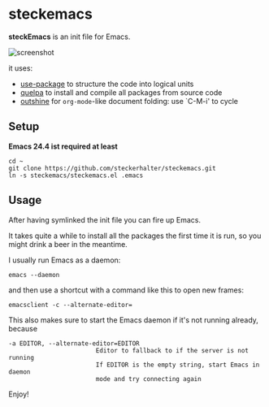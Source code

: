 # steckemacs

**steckEmacs** is an init file for Emacs.

![screenshot](https://raw.github.com/steckerhalter/steckemacs/master/screenshot.png "screen shot")

it uses:

- [use-package](https://github.com/jwiegley/use-package)  to structure the code into logical units
- [quelpa](https://github.com/quelpa/quelpa) to install and compile all packages from source code
- [outshine](https://github.com/tj64/outshine) for `org-mode`-like document folding: use `C-M-i' to cycle

## Setup

**Emacs 24.4 ist required at least**

    cd ~
    git clone https://github.com/steckerhalter/steckemacs.git
    ln -s steckemacs/steckemacs.el .emacs

## Usage

After having symlinked the init file you can fire up Emacs.

It takes quite a while to install all the packages the first time it is run, so you might drink a beer in the meantime.

I usually run Emacs as a daemon:

    emacs --daemon

and then use a shortcut with a command like this to open new frames:

    emacsclient -c --alternate-editor=

This also makes sure to start the Emacs daemon if it's not running already, because

```
-a EDITOR, --alternate-editor=EDITOR
                        Editor to fallback to if the server is not running
                        If EDITOR is the empty string, start Emacs in daemon
                        mode and try connecting again
```

Enjoy!
